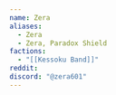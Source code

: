 ```yaml
---
name: Zera
aliases:
  - Zera
  - Zera, Paradox Shield
factions:
  - "[[Kessoku Band]]"
reddit: 
discord: "@zera601"
---
```

